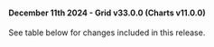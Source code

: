 #### December 11th 2024 - Grid v33.0.0 (Charts v11.0.0)

See table below for changes included in this release.
